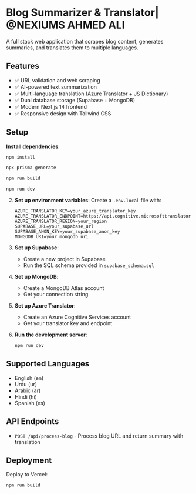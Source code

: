 # Blog Summarizer & Translator| @NEXIUMS AHMED ALI

A full stack web application that scrapes blog content, generates summaries, and translates them to multiple languages.

## Features

- ✅ URL validation and web scraping
- ✅ AI-powered text summarization
- ✅ Multi-language translation (Azure Translator + JS Dictionary)
- ✅ Dual database storage (Supabase + MongoDB)
- ✅ Modern Next.js 14 frontend
- ✅ Responsive design with Tailwind CSS


## Setup

**Install dependencies**:
   ```bash
   npm install

   npx prisma generate

   npm run build

   npm run dev
   ```

2. **Set up environment variables**:
   Create a `.env.local` file with:
   ```
   AZURE_TRANSLATOR_KEY=your_azure_translator_key
   AZURE_TRANSLATOR_ENDPOINT=https://api.cognitive.microsofttranslator.com
   AZURE_TRANSLATOR_REGION=your_region
   SUPABASE_URL=your_supabase_url
   SUPABASE_ANON_KEY=your_supabase_anon_key
   MONGODB_URI=your_mongodb_uri
   ```

3. **Set up Supabase**:
   - Create a new project in Supabase
   - Run the SQL schema provided in `supabase_schema.sql`

4. **Set up MongoDB**:
   - Create a MongoDB Atlas account
   - Get your connection string

5. **Set up Azure Translator**:
   - Create an Azure Cognitive Services account
   - Get your translator key and endpoint

6. **Run the development server**:
   ```bash
   npm run dev
   ```

## Supported Languages

- English (en)
- Urdu (ur)
- Arabic (ar)
- Hindi (hi)
- Spanish (es)

## API Endpoints

- `POST /api/process-blog` - Process blog URL and return summary with translation

## Deployment

Deploy to Vercel:
```bash
npm run build
```

